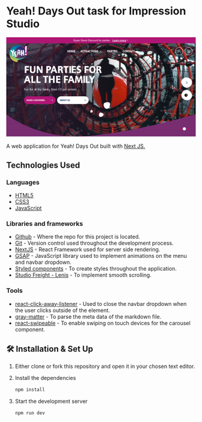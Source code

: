 # Yeah! Days Out task for Impression Studio

![Yeah! Image](public/og.png)

<p>A web application for Yeah! Days Out built with <a href='https://nextjs.org/' target='_blank'>Next JS.</a></p>

## Technologies Used

### Languages

- [HTML5](https://en.wikipedia.org/wiki/HTML5)
- [CSS3](https://en.wikipedia.org/wiki/CSS)
- [JavaScript](https://en.wikipedia.org/wiki/JavaScript)

### Libraries and frameworks

- [Github](https://github.com/) - Where the repo for this project is located.
- [Git](https://git-scm.com/book/en/v2/Getting-Started-About-Version-Control) - Version control used throughout the development process.
- [NextJS](https://nextjs.org/) - React Framework used for server side rendering.
- [GSAP](https://greensock.com/) - JavaScript library used to implement animations on the menu and navbar dropdown.
- [Styled components](https://styled-components.com/) - To create styles throughout the application.
- [Studio Freight - Lenis](https://lenis.studiofreight.com/) - To implement smooth scrolling.

### Tools

- [react-click-away-listener](https://www.npmjs.com/package/react-click-away-listener) - Used to close the navbar dropdown when the user clicks outside of the element.
- [gray-matter](https://www.npmjs.com/package/gray-matter) - To parse the meta data of the markdown file.
- [react-swipeable](https://www.npmjs.com/package/react-swipeable) - To enable swiping on touch devices for the carousel component.

## 🛠 Installation & Set Up

1. Either clone or fork this repository and open it in your chosen text editor.

2. Install the dependencies

   ```sh
   npm install
   ```

3. Start the development server

   ```sh
   npm run dev
   ```
